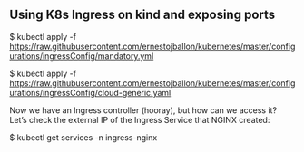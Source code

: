 Using K8s Ingress on kind and exposing ports
------------------------------------------------------------------------------------------------------------------
$ kubectl apply -f https://raw.githubusercontent.com/ernestojballon/kubernetes/master/configurations/ingressConfig/mandatory.yml

$ kubectl apply -f https://raw.githubusercontent.com/ernestojballon/kubernetes/master/configurations/ingressConfig/cloud-generic.yaml

Now we have an Ingress controller (hooray), but how can we access it? Let’s check the external IP of the Ingress Service that NGINX created:

$ kubectl get services -n ingress-nginx

